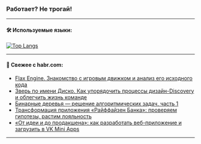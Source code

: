 ### Работает? Не трогай!

---
<!--
#### 🛠️ Technical stack:

![Java](https://img.shields.io/badge/Java-informational?logo=Oracle&style=flat&logoColor=white&color=FF4500)
![Kotlin](https://img.shields.io/badge/Kotlin-informational?logo=Kotlin&style=flat&logoColor=white&color=774D97)
![TS](https://img.shields.io/badge/TypeScript-informational?logo=typeScript&style=flat&logoColor=black&color=017acc)
![Python](https://img.shields.io/badge/Python-informational?logo=Python&style=flat&logoColor=black&color=ffdd54) <br>
![Spring](https://img.shields.io/badge/Spring-informational?logo=Spring&style=flat&logoColor=white&color=6DB33F) 
![SpringBoot](https://img.shields.io/badge/SpringBoot-informational?logo=SpringBoot&style=flat&logoColor=white&color=6DB33F)
![Nest](https://img.shields.io/badge/NestJS-informational?logo=NestJS&style=flat&logoColor=white&color=E0234E) 
![NodeJS](https://img.shields.io/badge/NodeJS-informational?logo=node.js&style=flat&logoColor=white&color=70A760)<br>
![PostgreSQL](https://img.shields.io/badge/PostgreSQL-informational?logo=PostgreSQL&style=flat&logoColor=white&color=DAA520)
![MongoDB](https://img.shields.io/badge/MongoDB-informational?logo=MongoDB&style=flat&logoColor=white&color=870000)
![Apache](https://img.shields.io/badge/Apache-informational?logo=apache&style=flat&logoColor=white&color=f74e28)

___ 
-->

#### 🛠️ Используемые языки:

[![Top Langs](https://github-readme-stats-u2qms2cxw-advtsettinggmailcoms-projects.vercel.app/api/top-langs/?username=zloylis&langs_count=10&hide_title=true&title_color=e6edf3&size_weight=0.5&count_weight=0.5&layout=compact&hide_progress=true&hide_border=true&theme=dracula)](https://github.com/zloylis)

<!---


####  :octocat:&nbsp;&nbsp; Статистика:

![GitHub stats](https://github-readme-stats-u2qms2cxw-advtsettinggmailcoms-projects.vercel.app/api?username=zloylis&show_icons=true&hide_border=true&theme=dracula&title_color=e6edf3&include_all_commits=true&count_private=true&hide_rank=false&hide_title=true&rank_icon=github)
-->
---

#### 💬 Свежее с habr.com:

<!-- BLOG-POST-LIST:START -->
- [Flax Engine. Знакомство с игровым движком и анализ его исходного кода](https://habr.com/ru/companies/pvs-studio/articles/835720/?utm_source=habrahabr&utm_medium=rss&utm_campaign=835720)
- [Зверь по имени Диско. Как упорядочить процессы дизайн-Discovery и облегчить жизнь команде](https://habr.com/ru/companies/kuper/articles/835562/?utm_source=habrahabr&utm_medium=rss&utm_campaign=835562)
- [Бинарные деревья — решение алгоритмических задач, часть 1](https://habr.com/ru/articles/835706/?utm_source=habrahabr&utm_medium=rss&utm_campaign=835706)
- [Трансформация приложения «Райффайзен Банка»: проверяем гипотезы, растим лояльность](https://habr.com/ru/companies/redmadrobot/articles/835678/?utm_source=habrahabr&utm_medium=rss&utm_campaign=835678)
- [«От идеи и до продакшена»: как разработать веб-приложение и загрузить в VK Mini Apps](https://habr.com/ru/companies/vk/articles/834838/?utm_source=habrahabr&utm_medium=rss&utm_campaign=834838)
<!-- BLOG-POST-LIST:END -->

---
